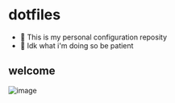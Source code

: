 # dotfiles
- 🐧 This is my personal configuration reposity
- 🥺 Idk what i'm doing so be patient

## welcome
![image](https://data.whicdn.com/images/245075010/original.gif)
